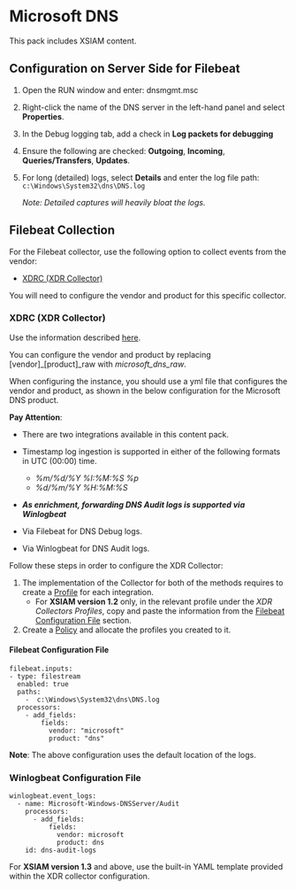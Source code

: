 # Microsoft DNS

This pack includes XSIAM content.

## Configuration on Server Side for Filebeat

1. Open the RUN window and enter: dnsmgmt.msc
2. Right-click the name of the DNS server in the left-hand panel and select **Properties**.
3. In the Debug logging tab, add a check in **Log packets for debugging**
4. Ensure the following are checked: **Outgoing**, **Incoming**, **Queries/Transfers**, **Updates**.
5. For long (detailed) logs, select **Details** and enter the log file path: ```c:\Windows\System32\dns\DNS.log```
   
   *Note: Detailed captures will heavily bloat the logs.*
 
## Filebeat Collection

For the Filebeat collector, use the following option to collect events from the vendor:

- [XDRC (XDR Collector)](#xdrc-xdr-collector)

You will need to configure the vendor and product for this specific collector.

### XDRC (XDR Collector)

Use the information described [here](https://docs.paloaltonetworks.com/cortex/cortex-xdr/cortex-xdr-pro-admin/cortex-xdr-collectors/xdr-collector-datasets#id7f0fcd4d-b019-4959-a43a-40b03db8a8b2).

You can configure the vendor and product by replacing [vendor]\_[product]\_raw with *microsoft_dns_raw*.

When configuring the instance, you should use a yml file that configures the vendor and product, as shown in the below configuration for the Microsoft DNS product.

**Pay Attention**:

- There are two integrations available in this content pack.
- Timestamp log ingestion is supported in either of the following formats in UTC (00:00) time.
  - *%m/%d/%Y %I:%M:%S %p*
  - *%d/%m/%Y %H:%M:%S*

- ***As enrichment, forwarding DNS Audit logs is supported via Winlogbeat***

- Via Filebeat for DNS Debug logs.
- Via Winlogbeat for DNS Audit logs.

Follow these steps in order to configure the XDR Collector:

1. The implementation of the Collector for both of the methods requires to create a [Profile](https://docs-cortex.paloaltonetworks.com/r/Cortex-XDR/Cortex-XDR-Pro-Administrator-Guide/Add-an-XDR-Collector-Profile-for-Windows) for each integration.
   - For **XSIAM version 1.2** only, in the relevant profile under the *XDR Collectors Profiles*, copy and paste the information from the [Filebeat Configuration File](#filebeat-configuration-file) section.
2. Create a [Policy](https://docs-cortex.paloaltonetworks.com/r/Cortex-XDR/Cortex-XDR-Pro-Administrator-Guide/Apply-Profiles-to-Collection-Machine-Policies) and allocate the profiles you created to it.

#### Filebeat Configuration File

```
filebeat.inputs:
- type: filestream
  enabled: true
  paths:
    -  c:\Windows\System32\dns\DNS.log
  processors:
    - add_fields:
        fields: 
          vendor: "microsoft"
          product: "dns"
```

**Note**: The above configuration uses the default location of the logs. 

### Winlogbeat Configuration File

```
winlogbeat.event_logs: 
  - name: Microsoft-Windows-DNSServer/Audit
    processors: 
      - add_fields: 
          fields: 
            vendor: microsoft
            product: dns
    id: dns-audit-logs
```

For **XSIAM version 1.3** and above, use the built-in YAML template provided within the XDR collector configuration.
